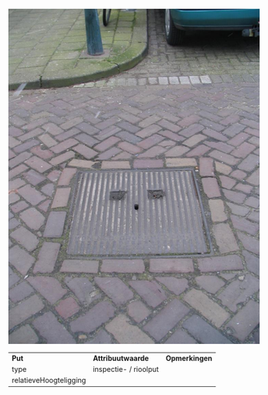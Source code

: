 ![](media/1aafc98563f0ea57e0987b54a84778558c3105af.jpg)

|                        |                       |                 |
|------------------------|-----------------------|-----------------|
| **Put**                | **Attribuutwaarde**   | **Opmerkingen** |
| type                   | inspectie- / rioolput |                 |
| relatieveHoogteligging |                       |                 |
